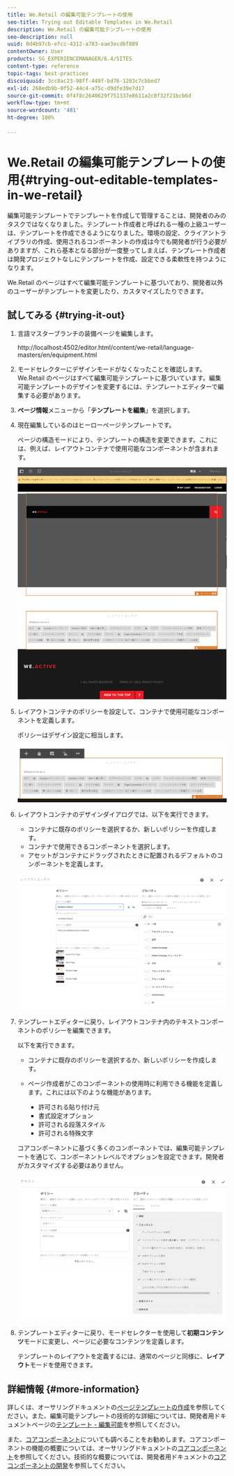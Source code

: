 ```yaml
---
title: We.Retail の編集可能テンプレートの使用
seo-title: Trying out Editable Templates in We.Retail
description: We.Retail の編集可能テンプレートの使用
seo-description: null
uuid: 0d4b97cb-efcc-4312-a783-eae3ecd6f889
contentOwner: User
products: SG_EXPERIENCEMANAGER/6.4/SITES
content-type: reference
topic-tags: best-practices
discoiquuid: 3cc8ac23-98ff-449f-bd76-1203c7cbbed7
exl-id: 268edb9b-0f52-44c4-a75c-d9dfe39e7d17
source-git-commit: 0f4f8c2640629f751337e8611a2c8f32f21bcb6d
workflow-type: tm+mt
source-wordcount: '481'
ht-degree: 100%

---
```


# We.Retail の編集可能テンプレートの使用{#trying-out-editable-templates-in-we-retail}

編集可能テンプレートでテンプレートを作成して管理することは、開発者のみのタスクではなくなりました。テンプレート作成者と呼ばれる一種の上級ユーザーは、テンプレートを作成できるようになりました。環境の設定、クライアントライブラリの作成、使用されるコンポーネントの作成は今でも開発者が行う必要がありますが、これら基本となる部分が一度整ってしまえば、テンプレート作成者は開発プロジェクトなしにテンプレートを作成、設定できる柔軟性を持つようになります。

We.Retail のページはすべて編集可能テンプレートに基づいており、開発者以外のユーザーがテンプレートを変更したり、カスタマイズしたりできます。

## 試してみる {#trying-it-out}

1. 言語マスターブランチの装備ページを編集します。

   http://localhost:4502/editor.html/content/we-retail/language-masters/en/equipment.html

1. モードセレクターにデザインモードがなくなったことを確認します。We.Retail のページはすべて編集可能テンプレートに基づいています。編集可能テンプレートのデザインを変更するには、テンプレートエディターで編集する必要があります。
1. **ページ情報**&#x200B;メニューから「**テンプレートを編集**」を選択します。
1. 現在編集しているのはヒーローページテンプレートです。

   ページの構造モードにより、テンプレートの構造を変更できます。これには、例えば、レイアウトコンテナで使用可能なコンポーネントが含まれます。

   ![chlimage_1-138](assets/chlimage_1-138.png)

1. レイアウトコンテナのポリシーを設定して、コンテナで使用可能なコンポーネントを定義します。

   ポリシーはデザイン設定に相当します。

   ![chlimage_1-139](assets/chlimage_1-139.png)

1. レイアウトコンテナのデザインダイアログでは、以下を実行できます。

   * コンテナに既存のポリシーを選択するか、新しいポリシーを作成します。
   * コンテナで使用できるコンポーネントを選択します。
   * アセットがコンテナにドラッグされたときに配置されるデフォルトのコンポーネントを定義します。

   ![chlimage_1-140](assets/chlimage_1-140.png)

1. テンプレートエディターに戻り、レイアウトコンテナ内のテキストコンポーネントのポリシーを編集できます。

   以下を実行できます。

   * コンテナに既存のポリシーを選択するか、新しいポリシーを作成します。
   * ページ作成者がこのコンポーネントの使用時に利用できる機能を定義します。これには以下のような機能があります。

      * 許可される貼り付け元
      * 書式設定オプション
      * 許可される段落スタイル
      * 許可される特殊文字

   コアコンポーネントに基づく多くのコンポーネントでは、編集可能テンプレートを通じて、コンポーネントレベルでオプションを設定できます。開発者がカスタマイズする必要はありません。

   ![chlimage_1-141](assets/chlimage_1-141.png)

1. テンプレートエディターに戻り、モードセレクターを使用して&#x200B;**初期コンテンツ**&#x200B;モードに変更し、ページに必要なコンテンツを定義します。

   テンプレートのレイアウトを定義するには、通常のページと同様に、**レイアウト**&#x200B;モードを使用できます。

## 詳細情報 {#more-information}

詳しくは、オーサリングドキュメントの[ページテンプレートの作成](/help/sites-authoring/templates.md)を参照してください。また、編集可能テンプレートの技術的な詳細については、開発者用ドキュメントページの[テンプレート - 編集可能](/help/sites-developing/page-templates-editable.md)を参照してください。

また、[コアコンポーネント](/help/sites-developing/we-retail-core-components.md)についても調べることをお勧めします。コアコンポーネントの機能の概要については、オーサリングドキュメントの[コアコンポーネント](https://experienceleague.adobe.com/docs/experience-manager-core-components/using/introduction.html?lang=ja)を参照してください。技術的な概要については、開発者用ドキュメントの[コアコンポーネントの開発](https://experienceleague.adobe.com/docs/experience-manager-core-components/using/developing/overview.html?lang=ja)を参照してください。
